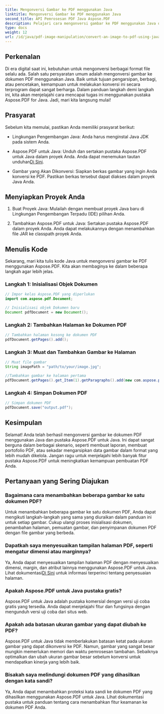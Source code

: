 ```yaml
---
title: Mengonversi Gambar ke PDF menggunakan Java
linktitle: Mengonversi Gambar ke PDF menggunakan Java
second_title: API Pemrosesan PDF Java Aspose.PDF
description: Pelajari cara mengonversi gambar ke PDF menggunakan Java dengan panduan lengkap ini. Petunjuk langkah demi langkah dan contoh kode disertakan.
type: docs
weight: 12
url: /id/java/pdf-image-manipulation/convert-an-image-to-pdf-using-java/
---
```


## Perkenalan

Di era digital saat ini, kebutuhan untuk mengonversi berbagai format file selalu ada. Salah satu persyaratan umum adalah mengonversi gambar ke dokumen PDF menggunakan Java. Baik untuk tujuan pengarsipan, berbagi, atau pencetakan, kemampuan untuk melakukan konversi ini secara terprogram dapat sangat berharga. Dalam panduan langkah demi langkah ini, kita akan menjelajahi cara mencapai tugas ini menggunakan pustaka Aspose.PDF for Java. Jadi, mari kita langsung mulai!

## Prasyarat

Sebelum kita memulai, pastikan Anda memiliki prasyarat berikut:

- Lingkungan Pengembangan Java: Anda harus menginstal Java JDK pada sistem Anda.

-  Aspose.PDF untuk Java: Unduh dan sertakan pustaka Aspose.PDF untuk Java dalam proyek Anda. Anda dapat menemukan tautan unduhan[Di Sini](https://releases.aspose.com/pdf/java/).

- Gambar yang Akan Dikonversi: Siapkan berkas gambar yang ingin Anda konversi ke PDF. Pastikan berkas tersebut dapat diakses dalam proyek Java Anda.

## Menyiapkan Proyek Anda

1. Buat Proyek Java: Mulailah dengan membuat proyek Java baru di Lingkungan Pengembangan Terpadu (IDE) pilihan Anda.

2. Tambahkan Aspose.PDF untuk Java: Sertakan pustaka Aspose.PDF dalam proyek Anda. Anda dapat melakukannya dengan menambahkan file JAR ke classpath proyek Anda.

## Menulis Kode

Sekarang, mari kita tulis kode Java untuk mengonversi gambar ke PDF menggunakan Aspose.PDF. Kita akan membaginya ke dalam beberapa langkah agar lebih jelas.

### Langkah 1: Inisialisasi Objek Dokumen

```java
// Impor kelas Aspose.PDF yang diperlukan
import com.aspose.pdf.Document;

// Inisialisasi objek Dokumen baru
Document pdfDocument = new Document();
```

### Langkah 2: Tambahkan Halaman ke Dokumen PDF

```java
// Tambahkan halaman kosong ke dokumen PDF
pdfDocument.getPages().add();
```

### Langkah 3: Muat dan Tambahkan Gambar ke Halaman

```java
// Muat file gambar
String imagePath = "path/to/your/image.jpg";

//Tambahkan gambar ke halaman pertama
pdfDocument.getPages().get_Item(1).getParagraphs().add(new com.aspose.pdf.Image(imagePath));
```

### Langkah 4: Simpan Dokumen PDF

```java
// Simpan dokumen PDF
pdfDocument.save("output.pdf");
```

## Kesimpulan

Selamat! Anda telah berhasil mengonversi gambar ke dokumen PDF menggunakan Java dan pustaka Aspose.PDF untuk Java. Ini dapat sangat berguna dalam berbagai skenario, seperti membuat laporan, membuat portofolio PDF, atau sekadar mengarsipkan data gambar dalam format yang lebih mudah dikelola. Jangan ragu untuk menjelajahi lebih banyak fitur pustaka Aspose.PDF untuk meningkatkan kemampuan pembuatan PDF Anda.

## Pertanyaan yang Sering Diajukan

### Bagaimana cara menambahkan beberapa gambar ke satu dokumen PDF?

Untuk menambahkan beberapa gambar ke satu dokumen PDF, Anda dapat mengikuti langkah-langkah yang sama yang diuraikan dalam panduan ini untuk setiap gambar. Cukup ulangi proses inisialisasi dokumen, penambahan halaman, pemuatan gambar, dan penyimpanan dokumen PDF dengan file gambar yang berbeda.

### Dapatkah saya menyesuaikan tampilan halaman PDF, seperti mengatur dimensi atau marginnya?

Ya, Anda dapat menyesuaikan tampilan halaman PDF dengan menyesuaikan dimensi, margin, dan atribut lainnya menggunakan Aspose.PDF untuk Java. Lihat dokumentasi[Di Sini](https://reference.aspose.com/pdf/java/) untuk informasi terperinci tentang penyesuaian halaman.

### Apakah Aspose.PDF untuk Java pustaka gratis?

Aspose.PDF untuk Java adalah pustaka komersial dengan versi uji coba gratis yang tersedia. Anda dapat menjelajahi fitur dan fungsinya dengan mengunduh versi uji coba dari situs web.

### Apakah ada batasan ukuran gambar yang dapat diubah ke PDF?

Aspose.PDF untuk Java tidak memberlakukan batasan ketat pada ukuran gambar yang dapat dikonversi ke PDF. Namun, gambar yang sangat besar mungkin memerlukan memori dan waktu pemrosesan tambahan. Sebaiknya optimalkan dan ubah ukuran gambar besar sebelum konversi untuk mendapatkan kinerja yang lebih baik.

### Bisakah saya melindungi dokumen PDF yang dihasilkan dengan kata sandi?

Ya, Anda dapat menambahkan proteksi kata sandi ke dokumen PDF yang dihasilkan menggunakan Aspose.PDF untuk Java. Lihat dokumentasi pustaka untuk panduan tentang cara menambahkan fitur keamanan ke dokumen PDF Anda.
